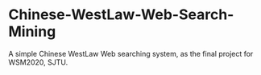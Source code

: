 # Chinese-WestLaw-Web-Search-Mining
A simple Chinese WestLaw Web searching system, as the final project for WSM2020, SJTU.
